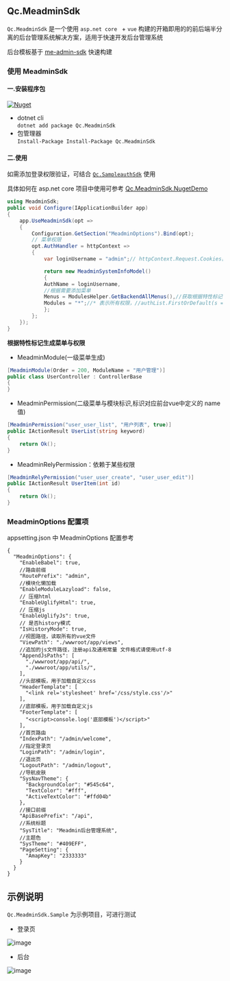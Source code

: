 ## Qc.MeadminSdk

`Qc.MeadminSdk` 是一个使用 `asp.net core ` + `vue` 构建的开箱即用的的前后端半分离的后台管理系统解决方案，适用于快速开发后台管理系统

后台模板基于 [me-admin-sdk](https://github.com/yimogit/me-admin-sdk) 快速构建

### 使用 MeadminSdk


#### 一.安装程序包

[![Nuget](https://img.shields.io/nuget/v/Qc.MeadminSdk)](https://www.nuget.org/packages/Qc.MeadminSdk/)

- dotnet cli  
  `dotnet add package Qc.MeadminSdk`
- 包管理器  
  `Install-Package Install-Package Qc.MeadminSdk`

#### 二.使用

如需添加登录权限验证，可结合 [`Qc.SampleauthSdk`](https://github.com/QcCoding/Qc.SampleauthSdk) 使用

具体如何在 asp.net core 项目中使用可参考 [Qc.MeadminSdk.NugetDemo](./Qc.MeadminSdk.NugetDemo)

```cs
using MeadminSdk;
public void Configure(IApplicationBuilder app)
{
	app.UseMeadminSdk(opt =>
	{
		Configuration.GetSection("MeadminOptions").Bind(opt);
		// 菜单权限
		opt.AuthHandler = httpContext =>
		{
		    var loginUsername = "admin";// httpContext.Request.Cookies["LOGIN_USERNAME"];

		    return new MeadminSystemInfoModel()
		    {
			AuthName = loginUsername,
			//根据需要添加菜单
			Menus = ModulesHelper.GetBackendAllMenus(),//获取根据特性标记生成的菜单
			Modules = "*";//* 表示所有权限，//authList.FirstOrDefault(s => s.Username == loginUsername).Userkey
		    };
		};
	});
}
```
**根据特性标记生成菜单与权限**

- MeadminModule(一级菜单生成)

```cs
[MeadminModule(Order = 200, ModuleName = "用户管理")]
public class UserController : ControllerBase
{
}
```

- MeadminPermission(二级菜单与模块标识,标识对应前台vue中定义的 name 值)

```cs
[MeadminPermission("user_user_list", "用户列表", true)]
public IActionResult UserList(string keyword)
{
	return Ok();
}
```
- MeadminRelyPermission：依赖于某些权限

```cs
[MeadminRelyPermission("user_user_create", "user_user_edit")]
public IActionResult UserItem(int id)
{
	return Ok();
}
```

### MeadminOptions 配置项

appsetting.json 中 MeadminOptions 配置参考

```
{
  "MeadminOptions": {
    "EnableBabel": true,
    //路由前缀
    "RoutePrefix": "admin",
    //模块化懒加载
    "EnableModuleLazyload": false,
    // 压缩html
    "EnableUglifyHtml": true,
    // 压缩js
    "EnableUglifyJs": true,
    // 是否history模式
    "IsHistoryMode": true,
    //视图路径，读取所有的vue文件
    "ViewPath": "./wwwroot/app/views",
    //追加的js文件路径，注册api及通用常量 文件格式请使用utf-8
    "AppendJsPaths": [
      "./wwwroot/app/api/",
      "./wwwroot/app/utils/",
    ],
    //头部模板，用于加载自定义css
    "HeaderTemplate": [
      "<link rel='stylesheet' href='/css/style.css'/>"
    ],
    //底部模板，用于加载自定义js
    "FooterTemplate": [
      "<script>console.log('底部模板')</script>"
    ],
    //首页路由
    "IndexPath": "/admin/welcome",
    //指定登录页
    "LoginPath": "/admin/login",
    //退出页
    "LogoutPath": "/admin/logout",
    //导航皮肤
    "SysNavTheme": {
      "BackgroundColor": "#545c64",
      "TextColor": "#fff",
      "ActiveTextColor": "#ffd04b"
    },
    //接口前缀
    "ApiBasePrefix": "/api",
    //系统标题
    "SysTitle": "Meadmin后台管理系统",
    //主题色
    "SysTheme": "#409EFF",
    "PageSetting": {
      "AmapKey": "2333333"
    }
  }
}
```

## 示例说明

`Qc.MeadminSdk.Sample` 为示例项目，可进行测试

- 登录页

![image](https://user-images.githubusercontent.com/15975059/66807686-3105bc80-ef5c-11e9-8979-57f0c8388804.png)

- 后台

![image](https://user-images.githubusercontent.com/15975059/66807646-10d5fd80-ef5c-11e9-9ebc-bda215f82e11.png)
